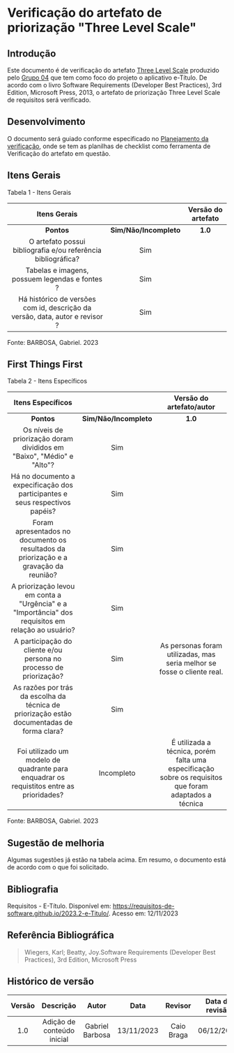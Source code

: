 # **Verificação do artefato de priorização "Three Level Scale"**

## **Introdução**

Este documento é de verificação do artefato [Three Level Scale](https://github.com/Requisitos-de-Software/2023.2-e-Titulo/blob/main/docs/elicitacao/priorizacao/threeLevelScale.md) produzido pelo [Grupo 04](https://github.com/Requisitos-de-Software/2023.2-e-Titulo) que tem como foco do projeto o aplicativo e-Título. De acordo com o livro Software Requirements (Developer Best Practices), 3rd Edition, Microsoft Press, 2013, o artefato de priorização Three Level Scale de requisitos será verificado.


## **Desenvolvimento**

O documento será guiado conforme especificado no [Planejamento da verificação](https://requisitos-de-software.github.io/2023.2-BRBMobilidade/Verifica%C3%A7%C3%A3o/01-planejamento-verificacao-grupo4/), onde se tem as planilhas de checklist como ferramenta de Verificação do artefato em questão.


## **Itens Gerais**

Tabela 1 - Itens Gerais

| Itens Gerais |      |    Versão do artefato |
| :------:   | :----: | :-----: |
|    **Pontos**    | **Sim/Não/Incompleto**   |    **1.0**    |
| O artefato possui bibliografia e/ou referência bibliográfica? |    Sim   |     |
| Tabelas e imagens, possuem legendas e fontes ? |  Sim    |        |
| Há histórico de versões com id, descrição da versão, data, autor e revisor ?  |  Sim  |

Fonte: BARBOSA, Gabriel. 2023

## **First Things First**

Tabela 2 - Itens Específicos

| Itens Específicos |      |    Versão do artefato/autor |
| :------:   | :----: | :-----: |
|    **Pontos**    | **Sim/Não/Incompleto**  |     **1.0**   |
| Os níveis de priorização doram divididos em "Baixo", "Médio" e "Alto"? |    Sim   |     |
| Há no documento a expecificação dos participantes e seus respectivos papéis?  |  Sim  |
| Foram apresentados no documento os resultados da priorização e a gravação da reunião? |   Sim    |  |
| A priorização levou em conta a "Urgência" e a "Importância" dos requisitos em relação ao usuário?  |   Sim  |    |
| A participação do cliente e/ou persona no processo de priorização?  | Sim | As personas foram utilizadas, mas seria melhor se fosse o cliente real. |
| As razões por trás da escolha da técnica de priorização estão documentadas de forma clara? | Sim |    | 
| Foi utilizado um modelo de quadrante para enquadrar os requistitos entre as prioridades? | Incompleto | É utilizada a técnica, porém falta uma especificação sobre os requisitos que foram adaptados a técnica |

Fonte: BARBOSA, Gabriel. 2023

## **Sugestão de melhoria**

Algumas sugestões já estão na tabela acima. Em resumo, o documento está de acordo com o que foi solicitado.

## **Bibliografia**

Requisitos - E-Título. Disponível em: https://requisitos-de-software.github.io/2023.2-e-Titulo/. Acesso em: 12/11/2023

## **Referência Bibliográfica**

> Wiegers, Karl; Beatty, Joy.Software Requirements (Developer Best Practices), 3rd Edition, Microsoft Press

## **Histórico de versão**


| Versão |          Descrição              |     Autor      |      Data      |   Revisor     |    Data de revisão    |  
|:------:|:-------------------------------:|:--------------:|:--------------:|:-------------:|:---------------------:|
|  1.0   | Adição de conteúdo inicial  | Gabriel Barbosa          | 13/11/2023   |        Caio Braga      |           06/12/2023            |